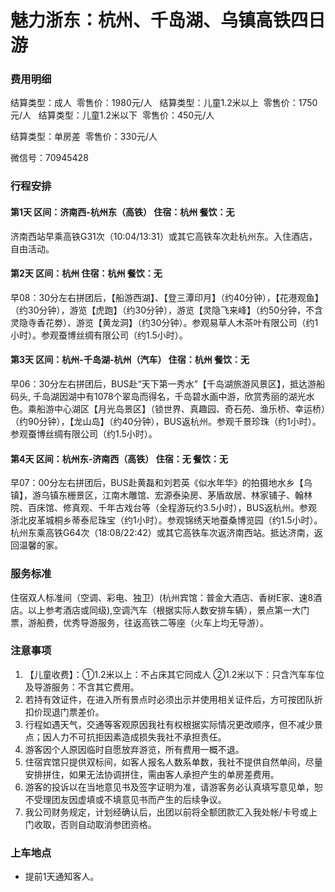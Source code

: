 # 魅力浙东：杭州、千岛湖、乌镇高铁四日游

### 费用明细

结算类型：成人  零售价：1980元/人
 
结算类型：儿童1.2米以上  零售价：1750元/人
 
结算类型：儿童1.2米以下  零售价：450元/人

结算类型：单房差  零售价：330元/人

微信号：70945428

### 行程安排

#### 第1天 区间：济南西-杭州东（高铁） 住宿：杭州 餐饮：无

济南西站早乘高铁G31次（10:04/13:31）或其它高铁车次赴杭州东。入住酒店，自由活动。

#### 第2天 区间：杭州 住宿：杭州 餐饮：无

早08：30分左右拼团后，【船游西湖】、【登三潭印月】（约40分钟），【花港观鱼】（约30分钟），游览【虎跑】（约30分钟），游览【灵隐飞来峰】（约50分钟，不含灵隐寺香花劵）、游览【黄龙洞】（约30分钟）。参观易草人木茶叶有限公司（约1小时）。参观蚕博丝绸有限公司（约1.5小时）。

#### 第3天 区间：杭州-千岛湖-杭州（汽车） 住宿：杭州 餐饮：无

早06：30分左右拼团后，BUS赴“天下第一秀水”【千岛湖旅游风景区】，抵达游船码头, 千岛湖因湖中有1078个翠岛而得名，千岛碧水画中游，欣赏秀丽的湖光水色。乘船游中心湖区【月光岛景区】（锁世界、真趣园、奇石苑、渔乐桥、幸运桥）（约90分钟），【龙山岛】（约40分钟），BUS返杭州。参观千景珍珠（约1小时）。参观蚕博丝绸有限公司（约1.5小时）。

#### 第4天 区间：杭州东-济南西（高铁） 住宿：无 餐饮：无

早07：00分左右拼团后，BUS赴黄磊和刘若英《似水年华》的拍摄地水乡【乌镇】，游乌镇东栅景区，江南木雕馆、宏源泰染房、茅盾故居、林家铺子、翰林院、百床馆、修真观、千年古戏台等（全程游玩约3.5小时），BUS返杭州。参观浙北皮革城桐乡蒂泰尼珠宝（约1小时）。参观锦绣天地蚕桑博览园（约1.5小时）。杭州东乘高铁G64次（18:08/22:42）或其它高铁车次返济南西站。抵达济南，返回温馨的家。

### 服务标准

住宿双人标准间（空调、彩电、独卫）(杭州宾馆：普金大酒店、香树E家、速8酒店。以上参考酒店或同级),空调汽车（根据实际人数安排车辆），景点第一大门票，游船费，优秀导游服务，往返高铁二等座（火车上均无导游）。

### 注意事项

1. 【儿童收费】：①1.2米以上：不占床其它同成人 ②1.2米以下：只含汽车车位及导游服务：不含其它费用。 
2. 若持有效证件，在进入所有景点时必须出示并使用相关证件后，方可按团队折扣价现退门票差价。
3. 行程如遇天气，交通等客观原因我社有权根据实际情况更改顺序，但不减少景点；因人力不可抗拒因素造成损失我社不承担责任。  
4. 游客因个人原因临时自愿放弃游览，所有费用一概不退。 
5. 住宿宾馆只提供双标间，如客人报名人数系单数，我社不提供自然单间，尽量安排拼住，如果无法协调拼住，需由客人承担产生的单房差费用。 
6. 游客的投诉以在当地意见书及签字证明为准，请游客务必认真填写意见单，恕不受理团友因虚填或不填意见书而产生的后续争议。 
7. 我公司财务规定，计划经确认后，出团以前将全额团款汇入我处帐/卡号或上门收取，否则自动取消参团资格。

### 上车地点

- 提前1天通知客人。
